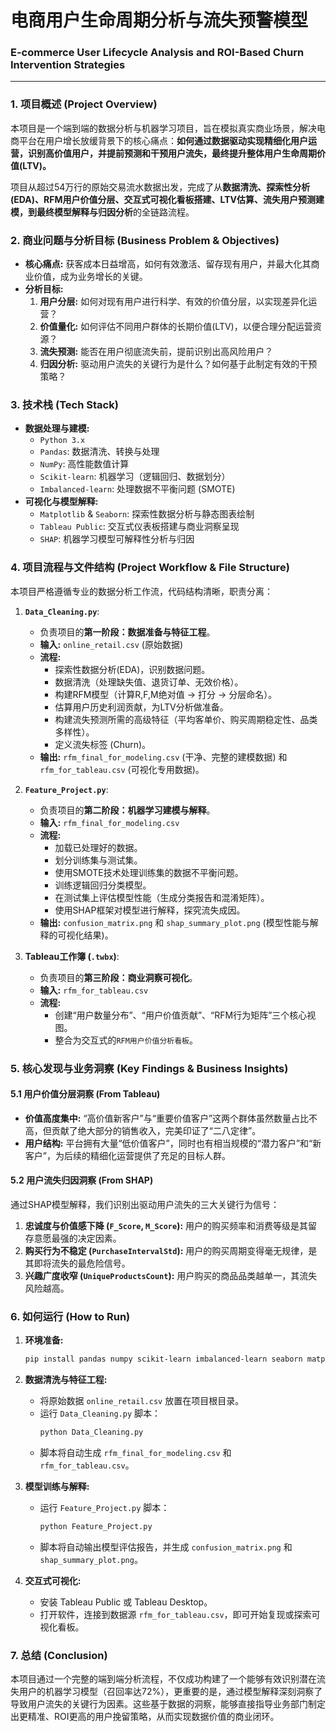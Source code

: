 # 电商用户生命周期分析与流失预警模型
### E-commerce User Lifecycle Analysis and ROI-Based Churn Intervention Strategies

---

### 1. 项目概述 (Project Overview)

本项目是一个端到端的数据分析与机器学习项目，旨在模拟真实商业场景，解决电商平台在用户增长放缓背景下的核心痛点：**如何通过数据驱动实现精细化用户运营，识别高价值用户，并提前预测和干预用户流失，最终提升整体用户生命周期价值(LTV)。**

项目从超过54万行的原始交易流水数据出发，完成了从**数据清洗、探索性分析(EDA)、RFM用户价值分层、交互式可视化看板搭建、LTV估算、流失用户预测建模，到最终模型解释与归因分析**的全链路流程。


### 2. 商业问题与分析目标 (Business Problem & Objectives)

* **核心痛点:** 获客成本日益增高，如何有效激活、留存现有用户，并最大化其商业价值，成为业务增长的关键。
* **分析目标:**
    1.  **用户分层:** 如何对现有用户进行科学、有效的价值分层，以实现差异化运营？
    2.  **价值量化:** 如何评估不同用户群体的长期价值(LTV)，以便合理分配运营资源？
    3.  **流失预测:** 能否在用户彻底流失前，提前识别出高风险用户？
    4.  **归因分析:** 驱动用户流失的关键行为是什么？如何基于此制定有效的干预策略？

### 3. 技术栈 (Tech Stack)

* **数据处理与建模:**
    * `Python 3.x`
    * `Pandas`: 数据清洗、转换与处理
    * `NumPy`: 高性能数值计算
    * `Scikit-learn`: 机器学习（逻辑回归、数据划分）
    * `Imbalanced-learn`: 处理数据不平衡问题 (SMOTE)
* **可视化与模型解释:**
    * `Matplotlib` & `Seaborn`: 探索性数据分析与静态图表绘制
    * `Tableau Public`: 交互式仪表板搭建与商业洞察呈现
    * `SHAP`: 机器学习模型可解释性分析与归因

### 4. 项目流程与文件结构 (Project Workflow & File Structure)

本项目严格遵循专业的数据分析工作流，代码结构清晰，职责分离：

1.  **`Data_Cleaning.py`**:
    * 负责项目的**第一阶段：数据准备与特征工程**。
    * **输入:** `online_retail.csv` (原始数据)
    * **流程:**
        * 探索性数据分析(EDA)，识别数据问题。
        * 数据清洗（处理缺失值、退货订单、无效价格）。
        * 构建RFM模型（计算R,F,M绝对值 -> 打分 -> 分层命名）。
        * 估算用户历史利润贡献，为LTV分析做准备。
        * 构建流失预测所需的高级特征（平均客单价、购买周期稳定性、品类多样性）。
        * 定义流失标签 (Churn)。
    * **输出:** `rfm_final_for_modeling.csv` (干净、完整的建模数据) 和 `rfm_for_tableau.csv` (可视化专用数据)。

2.  **`Feature_Project.py`**:
    * 负责项目的**第二阶段：机器学习建模与解释**。
    * **输入:** `rfm_final_for_modeling.csv`
    * **流程:**
        * 加载已处理好的数据。
        * 划分训练集与测试集。
        * 使用SMOTE技术处理训练集的数据不平衡问题。
        * 训练逻辑回归分类模型。
        * 在测试集上评估模型性能（生成分类报告和混淆矩阵）。
        * 使用SHAP框架对模型进行解释，探究流失成因。
    * **输出:** `confusion_matrix.png` 和 `shap_summary_plot.png` (模型性能与解释的可视化结果)。

3.  **Tableau工作簿 (`.twbx`)**:
    * 负责项目的**第三阶段：商业洞察可视化**。
    * **输入:** `rfm_for_tableau.csv`
    * **流程:**
        * 创建“用户数量分布”、“用户价值贡献”、“RFM行为矩阵”三个核心视图。
        * 整合为交互式的`RFM用户价值分析看板`。

### 5. 核心发现与业务洞察 (Key Findings & Business Insights)

#### 5.1 用户价值分层洞察 (From Tableau)
* **价值高度集中:** “高价值新客户”与“重要价值客户”这两个群体虽然数量占比不高，但贡献了绝大部分的销售收入，完美印证了“二八定律”。
* **用户结构:** 平台拥有大量“低价值客户”，同时也有相当规模的“潜力客户”和“新客户”，为后续的精细化运营提供了充足的目标人群。

#### 5.2 用户流失归因洞察 (From SHAP)
通过SHAP模型解释，我们识别出驱动用户流失的三大关键行为信号：
1.  **忠诚度与价值感下降 (`F_Score`, `M_Score`):** 用户的购买频率和消费等级是其留存意愿最强的决定因素。
2.  **购买行为不稳定 (`PurchaseIntervalStd`):** 用户的购买周期变得毫无规律，是其即将流失的最危险信号。
3.  **兴趣广度收窄 (`UniqueProductsCount`):** 用户购买的商品品类越单一，其流失风险越高。

### 6. 如何运行 (How to Run)

1.  **环境准备:**
    ```bash
    pip install pandas numpy scikit-learn imbalanced-learn seaborn matplotlib shap
    ```
2.  **数据清洗与特征工程:**
    * 将原始数据 `online_retail.csv` 放置在项目根目录。
    * 运行 `Data_Cleaning.py` 脚本：
        ```bash
        python Data_Cleaning.py
        ```
    * 脚本将自动生成 `rfm_final_for_modeling.csv` 和 `rfm_for_tableau.csv`。

3.  **模型训练与解释:**
    * 运行 `Feature_Project.py` 脚本：
        ```bash
        python Feature_Project.py
        ```
    * 脚本将自动输出模型评估报告，并生成 `confusion_matrix.png` 和 `shap_summary_plot.png`。

4.  **交互式可视化:**
    * 安装 Tableau Public 或 Tableau Desktop。
    * 打开软件，连接到数据源 `rfm_for_tableau.csv`，即可开始复现或探索可视化看板。

### 7. 总结 (Conclusion)

本项目通过一个完整的端到端分析流程，不仅成功构建了一个能够有效识别潜在流失用户的机器学习模型（召回率达72%），更重要的是，通过模型解释深刻洞察了导致用户流失的关键行为因素。这些基于数据的洞察，能够直接指导业务部门制定出更精准、ROI更高的用户挽留策略，从而实现数据价值的商业闭环。
